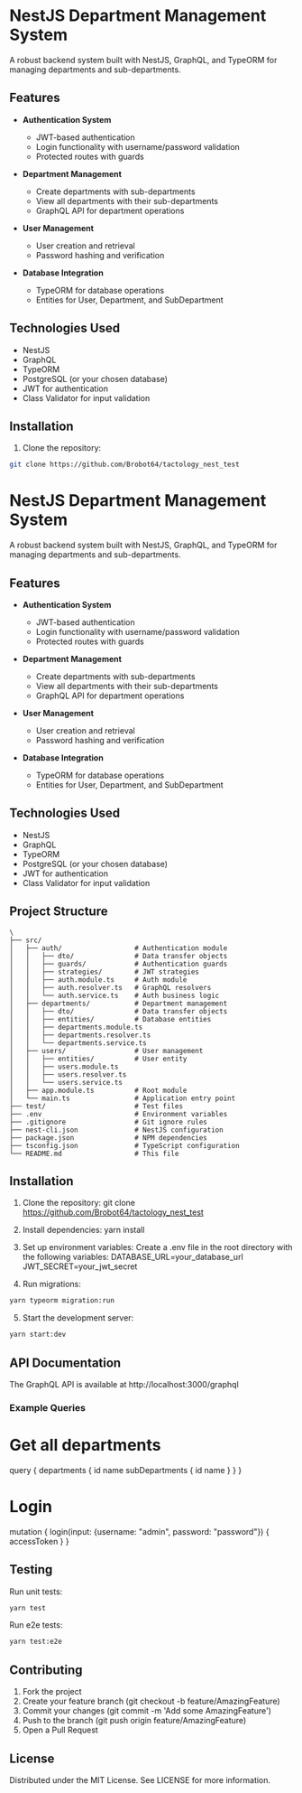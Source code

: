 # NestJS Department Management System

A robust backend system built with NestJS, GraphQL, and TypeORM for managing departments and sub-departments.

## Features

- **Authentication System**
  - JWT-based authentication
  - Login functionality with username/password validation
  - Protected routes with guards

- **Department Management**
  - Create departments with sub-departments
  - View all departments with their sub-departments
  - GraphQL API for department operations

- **User Management**
  - User creation and retrieval
  - Password hashing and verification

- **Database Integration**
  - TypeORM for database operations
  - Entities for User, Department, and SubDepartment

## Technologies Used

- NestJS
- GraphQL
- TypeORM
- PostgreSQL (or your chosen database)
- JWT for authentication
- Class Validator for input validation

## Installation

1. Clone the repository:
```bash
git clone https://github.com/Brobot64/tactology_nest_test
```


# NestJS Department Management System

A robust backend system built with NestJS, GraphQL, and TypeORM for managing departments and sub-departments.

## Features

- **Authentication System**
  - JWT-based authentication
  - Login functionality with username/password validation
  - Protected routes with guards

- **Department Management**
  - Create departments with sub-departments
  - View all departments with their sub-departments
  - GraphQL API for department operations

- **User Management**
  - User creation and retrieval
  - Password hashing and verification

- **Database Integration**
  - TypeORM for database operations
  - Entities for User, Department, and SubDepartment

## Technologies Used

- NestJS
- GraphQL
- TypeORM
- PostgreSQL (or your chosen database)
- JWT for authentication
- Class Validator for input validation

## Project Structure

```
\
├── src/
│   ├── auth/                  # Authentication module
│   │   ├── dto/               # Data transfer objects
│   │   ├── guards/            # Authentication guards
│   │   ├── strategies/        # JWT strategies
│   │   ├── auth.module.ts     # Auth module
│   │   ├── auth.resolver.ts   # GraphQL resolvers
│   │   └── auth.service.ts    # Auth business logic
│   ├── departments/           # Department management
│   │   ├── dto/               # Data transfer objects
│   │   ├── entities/          # Database entities
│   │   ├── departments.module.ts
│   │   ├── departments.resolver.ts
│   │   └── departments.service.ts
│   ├── users/                 # User management
│   │   ├── entities/          # User entity
│   │   ├── users.module.ts
│   │   ├── users.resolver.ts
│   │   └── users.service.ts
│   ├── app.module.ts          # Root module
│   └── main.ts                # Application entry point
├── test/                      # Test files
├── .env                       # Environment variables
├── .gitignore                 # Git ignore rules
├── nest-cli.json              # NestJS configuration
├── package.json               # NPM dependencies
├── tsconfig.json              # TypeScript configuration
└── README.md                  # This file
```

## Installation

1. Clone the repository:
git clone https://github.com/Brobot64/tactology_nest_test

2. Install dependencies:
yarn install

3. Set up environment variables:
Create a .env file in the root directory with the following variables:
DATABASE_URL=your_database_url
JWT_SECRET=your_jwt_secret

4. Run migrations:
```bash
yarn typeorm migration:run
```

5. Start the development server:
```bash
yarn start:dev
```

## API Documentation

The GraphQL API is available at http://localhost:3000/graphql

### Example Queries

# Get all departments
query {
  departments {
    id
    name
    subDepartments {
      id
      name
    }
  }
}

# Login

mutation {
  login(input: {username: "admin", password: "password"}) {
    accessToken
  }
}


## Testing

Run unit tests:
```bash
yarn test
```

Run e2e tests:
```bash
yarn test:e2e
```

## Contributing

1. Fork the project
2. Create your feature branch (git checkout -b feature/AmazingFeature)
3. Commit your changes (git commit -m 'Add some AmazingFeature')
4. Push to the branch (git push origin feature/AmazingFeature)
5. Open a Pull Request

## License

Distributed under the MIT License. See LICENSE for more information.